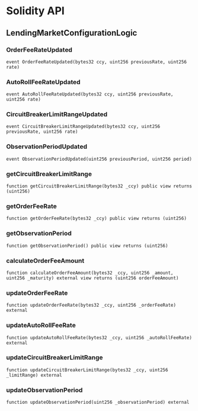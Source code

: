 # Solidity API

## LendingMarketConfigurationLogic

### OrderFeeRateUpdated

```solidity
event OrderFeeRateUpdated(bytes32 ccy, uint256 previousRate, uint256 rate)
```

### AutoRollFeeRateUpdated

```solidity
event AutoRollFeeRateUpdated(bytes32 ccy, uint256 previousRate, uint256 rate)
```

### CircuitBreakerLimitRangeUpdated

```solidity
event CircuitBreakerLimitRangeUpdated(bytes32 ccy, uint256 previousRate, uint256 rate)
```

### ObservationPeriodUpdated

```solidity
event ObservationPeriodUpdated(uint256 previousPeriod, uint256 period)
```

### getCircuitBreakerLimitRange

```solidity
function getCircuitBreakerLimitRange(bytes32 _ccy) public view returns (uint256)
```

### getOrderFeeRate

```solidity
function getOrderFeeRate(bytes32 _ccy) public view returns (uint256)
```

### getObservationPeriod

```solidity
function getObservationPeriod() public view returns (uint256)
```

### calculateOrderFeeAmount

```solidity
function calculateOrderFeeAmount(bytes32 _ccy, uint256 _amount, uint256 _maturity) external view returns (uint256 orderFeeAmount)
```

### updateOrderFeeRate

```solidity
function updateOrderFeeRate(bytes32 _ccy, uint256 _orderFeeRate) external
```

### updateAutoRollFeeRate

```solidity
function updateAutoRollFeeRate(bytes32 _ccy, uint256 _autoRollFeeRate) external
```

### updateCircuitBreakerLimitRange

```solidity
function updateCircuitBreakerLimitRange(bytes32 _ccy, uint256 _limitRange) external
```

### updateObservationPeriod

```solidity
function updateObservationPeriod(uint256 _observationPeriod) external
```

